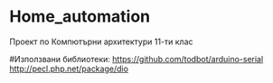 # Home_automation
Проект по Компютърни архитектури 11-ти клас

#Използвани библиотеки:
https://github.com/todbot/arduino-serial
http://pecl.php.net/package/dio